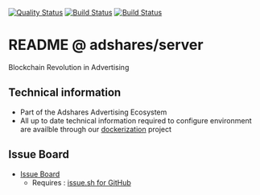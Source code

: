 [![Quality Status](https://sonarcloud.io/api/project_badges/measure?project=adshares-adserver&metric=alert_status)](https://sonarcloud.io/dashboard?id=adshares-adserver "Master")
[![Build Status](https://travis-ci.org/adshares/adserver.svg?branch=master)](https://travis-ci.org/adshares/adserver "Master")
[![Build Status](https://travis-ci.org/adshares/adserver.svg?branch=develop)](https://travis-ci.org/adshares/adserver "Develop")

# README @ adshares/server

Blockchain Revolution in Advertising

## Technical information

  * Part of the Adshares Advertising Ecosystem
  * All up to date technical information required to configure environment are availble through our [dockerization](https://github.com/adshares/dockerization) project

## Issue Board

  * [Issue Board](https://github.com/adshares/adserver#issue-sh-boards)
    * Requires : [issue.sh for GitHub](https://issue.sh)
